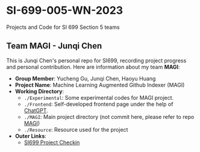 # SI-699-005-WN-2023
Projects and Code for SI 699 Section 5 teams



## Team MAGI - Junqi Chen

This is Junqi Chen's personal repo for SI699, recording project progress and personal contribution. Here are information about my team **MAGI**:

+ **Group Member**: Yucheng Gu, Junqi Chen, Haoyu Huang
+ **Project Name**: Machine Learning Augmented Github Indexer (MAGI)
+ **Working Directory**:
  + `./Experimental`: Some experimental codes for MAGI project.
  + `./Frontend`: Self-developed frontend page under the help of [ChatGPT](https://chat.openai.com/).
  + `./MAGI`: Main project directory (not commit here, please refer to repo [MAGI](https://github.com/Enoch2090/MAGI))
  + `./Resource`: Resource used for the project
+ **Outer Links**:
  + [SI699 Project Checkin](https://docs.google.com/spreadsheets/d/1wfuejIR5RFRE0MRfVE7dChMRzhN2uVJe0ggB04gn9CM/edit#gid=0)
